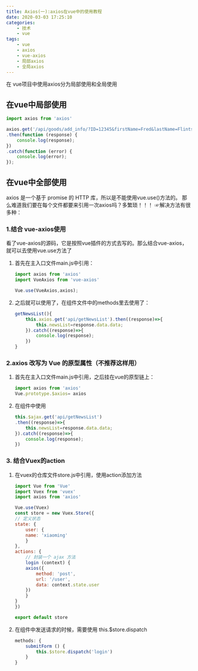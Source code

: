 ```yaml
---
title: Axios(一):axios在vue中的使用教程
date: 2020-03-03 17:25:10
categories:
    - 技术
    - vue
tags:
    - vue
    - axios
    - vue-axios
    - 局部axios
    - 全局axios
---
```


在 vue项目中使用axios分为局部使用和全局使用

## 在vue中局部使用

```javascript
import axios from 'axios'

axios.get('/api/goods/add_info/?ID=12345&firstName=Fred&lastName=Flintstone')
.then(function (response) {
    console.log(response);
})
.catch(function (error) {
    console.log(error);
});
```

## 在vue中全部使用

axios 是一个基于 promise 的 HTTP 库，所以是不能使用vue.use()方法的。
那么难道我们要在每个文件都要来引用一次axios吗？多繁琐！！！
☞解决方法有很多种：

### 1.结合 vue-axios使用

看了vue-axios的源码，它是按照vue插件的方式去写的。那么结合vue-axios，就可以去使用vue.use方法了

1. 首先在主入口文件main.js中引用：

    ```javascript
    import axios from 'axios'
    import VueAxios from 'vue-axios'

    Vue.use(VueAxios,axios);
    ```

2. 之后就可以使用了，在组件文件中的methods里去使用了：

    ```javascript
    getNewsList(){
        this.axios.get('api/getNewsList').then((response)=>{
            this.newsList=response.data.data;
        }).catch((response)=>{
            console.log(response);
        })
    }
    ```

### 2.axios 改写为 Vue 的原型属性（不推荐这样用）

1. 首先在主入口文件main.js中引用，之后挂在vue的原型链上：

    ```javascript
    import axios from 'axios'
    Vue.prototype.$axios= axios
    ```

2. 在组件中使用

    ```javascript
    this.$ajax.get('api/getNewsList')
    .then((response)=>{
        this.newsList=response.data.data;
    }).catch((response)=>{
        console.log(response);
    })
    ```

### 3. 结合Vuex的action

1. 在vuex的仓库文件store.js中引用，使用action添加方法

    ```javascript
    import Vue from 'Vue'
    import Vuex from 'vuex'
    import axios from 'axios'

    Vue.use(Vuex)
    const store = new Vuex.Store({
    // 定义状态
    state: {
        user: {
        name: 'xiaoming'
        }
    },
    actions: {
        // 封装一个 ajax 方法
        login (context) {
        axios({
            method: 'post',
            url: '/user',
            data: context.state.user
        })
        }
    }
    })

    export default store
    ```

2. 在组件中发送请求的时候，需要使用 this.$store.dispatch

    ```javascript
    methods: {
        submitForm () {
            this.$store.dispatch('login')
        }
    }
    ```
